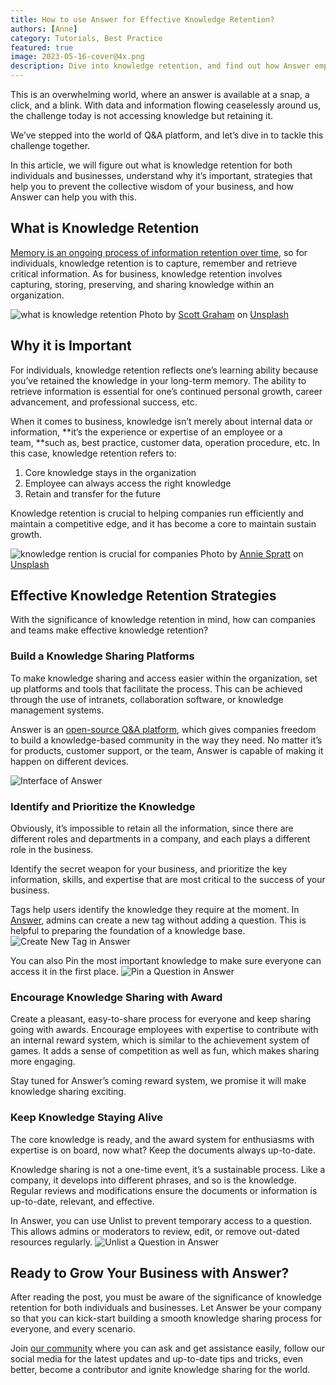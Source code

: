 ```yaml
---
title: How to use Answer for Effective Knowledge Retention?
authors: [Anne]
category: Tutorials, Best Practice
featured: true
image: 2023-05-16-cover@4x.png
description: Dive into knowledge retention, and find out how Answer empowers your internal knowledge base.
---
```

This is an overwhelming world, where an answer is available at a snap, a click, and a blink. With data and information flowing ceaselessly around us, the challenge today is not accessing knowledge but retaining it. 

We’ve stepped into the world of Q&A platform, and let’s dive in to tackle this challenge together. 

In this article, we will figure out what is knowledge retention for both individuals and businesses, understand why it’s important, strategies that help you to prevent the collective wisdom of your business, and how Answer can help you with this.

## What is Knowledge Retention

 [Memory is an ongoing process of information retention over time](https://bokcenter.harvard.edu/how-memory-works), so for individuals, knowledge retention is to capture, remember and retrieve critical information. As for business, knowledge retention involves capturing, storing, preserving, and sharing knowledge within an organization. 

![what is knowledge retention](knowledgeretention1.jpg)
Photo by [Scott Graham](https://unsplash.com/@homajob?utm_source=unsplash&utm_medium=referral&utm_content=creditCopyText) on [Unsplash](https://unsplash.com/photos/5fNmWej4tAA?utm_source=unsplash&utm_medium=referral&utm_content=creditCopyText)

## Why it is Important 

For individuals, knowledge retention reflects one’s learning ability because you’ve retained the knowledge in your long-term memory. The ability to retrieve information is essential for one’s continued personal growth, career advancement, and professional success, etc. 

When it comes to business, knowledge isn’t merely about internal data or information, **it’s the experience or expertise of an employee or a team, **such as, best practice, customer data, operation procedure, etc. In this case, knowledge retention refers to:
1. Core knowledge stays in the organization
2. Employee can always access the right knowledge 
3. Retain and transfer for the future

Knowledge retention is crucial to helping companies run efficiently and maintain a competitive edge, and it has become a core to maintain sustain growth.

![knowledge rention is crucial for companies](knowledgeretention2.jpg)
Photo by [Annie Spratt](https://unsplash.com/@anniespratt?utm_source=unsplash&utm_medium=referral&utm_content=creditCopyText) on [Unsplash](https://unsplash.com/photos/QckxruozjRg?utm_source=unsplash&utm_medium=referral&utm_content=creditCopyText)

## Effective Knowledge Retention Strategies

With the significance of knowledge retention in mind, how can companies and teams make effective knowledge retention? 

### Build a Knowledge Sharing Platforms

To make knowledge sharing and access easier within the organization, set up platforms and tools that facilitate the process. This can be achieved through the use of intranets, collaboration software, or knowledge management systems. 

Answer is an [open-source Q&A platform](https://github.com/answerdev/answer), which gives companies freedom to build a knowledge-based community in the way they need. No matter it’s for products, customer support, or the team, Answer is capable of making it happen on different devices.

![Interface of Answer](knowledgeretention3.png)

### Identify and Prioritize the Knowledge 

Obviously, it’s impossible to retain all the information, since there are different roles and departments in a company, and each plays a different role in the business. 

Identify the secret weapon for your business, and prioritize the key information, skills, and expertise that are most critical to the success of your business. 

Tags help users identify the knowledge they require at the moment. In [Answer](https://meta.answer.dev/questions/D1V8/how-to-create-some-tags-without-add-question), admins can create a new tag without adding a question. This is helpful to preparing the foundation of a knowledge base.
![Create New Tag in Answer](knowledgeretention4.png)

You can also Pin the most important knowledge to make sure everyone can access it in the first place.
![Pin a Question in Answer](knowledgeretention5.gif)

### Encourage Knowledge Sharing with Award
Create a pleasant, easy-to-share process for everyone and keep sharing going with awards. Encourage employees with expertise to contribute with an internal reward system, which is similar to the achievement system of games. It adds a sense of competition as well as fun, which makes sharing more engaging.   

Stay tuned for Answer’s coming reward system, we promise it will make knowledge sharing exciting.

### Keep Knowledge Staying Alive
The core knowledge is ready, and the award system for enthusiasms with expertise is on board, now what? Keep the documents always up-to-date.

Knowledge sharing is not a one-time event, it’s a sustainable process. Like a company, it develops into different phrases, and so is the knowledge. Regular reviews and modifications ensure the documents or information is up-to-date, relevant, and effective.  

In Answer, you can use Unlist to prevent temporary access to a question. This allows admins or moderators to review, edit, or remove out-dated resources regularly. 
![Unlist a Question in Answer](knowledgeretention6.gif)

## Ready to Grow Your Business with Answer?
After reading the post, you must be aware of the significance of knowledge retention for both individuals and businesses. Let Answer be your company so that you can kick-start building a smooth knowledge sharing process for everyone, and every scenario. 

Join [our community](https://meta.answer.dev/) where you can ask and get assistance easily, follow our social media for the latest updates and up-to-date tips and tricks, even better, become a contributor and ignite knowledge sharing for the world. 
